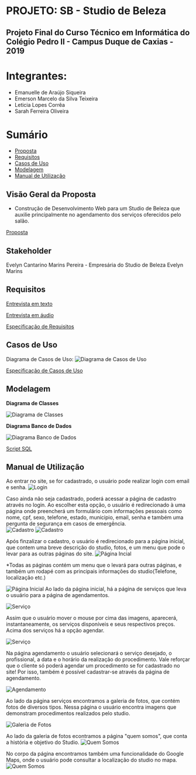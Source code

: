 # PROJETO: SB - Studio de Beleza
## Projeto Final do Curso Técnico em Informática do Colégio Pedro II - Campus Duque de Caxias - 2019

# Integrantes:
- Emanuelle de Araújo Siqueira
- Emerson Marcelo da Silva Teixeira
- Leticia Lopes Corrêa
- Sarah Ferreira Oliveira

# Sumário
- [Proposta](#Visão-Geral-da-Proposta)
- [Requisitos](#Requisitos)
- [Casos de Uso](#Casos-de-Uso)
- [Modelagem](#Modelagem)
- [Manual de Utilização](#Manual-de-Utilização)

## Visão Geral da Proposta
- Construção de Desenvolvimento Web para um Studio de Beleza que auxilie principalmente no agendamento dos serviços oferecidos pelo salão.

[Proposta](https://github.com/cp2-dc-info-projeto-final/sb-studio-de-beleza/blob/master/Documentacao/proposta.md)

## Stakeholder
 Evelyn Cantarino Marins Pereira - Empresária do Studio de Beleza Evelyn Marins

## Requisitos
[Entrevista em texto](https://github.com/cp2-dc-info-projeto-final/sb-studio-de-beleza/blob/master/Documentacao/entrevista.md)

[Entrevista em áudio](https://github.com/cp2-dc-info-projeto-final/sb-studio-de-beleza/blob/master/Documentacao/entrevista.mp3)

[Especificação de Requisitos](https://github.com/cp2-dc-info-projeto-final/sb-studio-de-beleza/blob/master/Documentacao/requisitos.md)

## Casos de Uso
Diagrama de Casos de Uso:
![Diagrama de Casos de Uso](Documentacao/diagrama_casosdeuso.png)

[Especificação de Casos de Uso](https://github.com/cp2-dc-info-projeto-final/sb-studio-de-beleza/blob/master/Documentacao/casos-de-uso.md)

## Modelagem
**Diagrama de Classes**

![Diagrama de Classes](Documentacao/diagrama_declasses.png)

**Diagrama Banco de Dados**

![Diagrama Banco de Dados](Documentacao/diagrama_BD.png)

[Script SQL](Projeto/schema.sql) 

## Manual de Utilização
 Ao entrar no site, se for cadastrado, o usuário pode realizar login com email e senha. 
 ![Login](Documentação/login.png)

 Caso ainda não seja cadastrado, poderá acessar a página de cadastro através no login. Ao escolher esta opção, o usuário é redirecionado à uma página onde preencherá um formulário com informações pessoais como nome, cpf, sexo, telefone, estado, municipio, email, senha e também uma pergunta de segurança em casos de emergência.  
   ![Cadastro](Documentação/cadastro1.png)
    ![Cadastro](Documentação/cadastro2.png)
   
   Após finzalizar o cadastro, o usuário é redirecionado para a página inicial, que contem uma breve descrição do studio, fotos, e um menu que pode o levar para as outras páginas do site.
    ![Página Incial](Documentação/pagini1.png)
    
   *Todas as páginas contém um menu que o levará para outras páginas, e também um rodapé com as principais informações do studio(Telefone, localização etc.) 
    
   ![Página Inicial](Documentação/pagini2.png)
 Ao lado da página inicial, há a página de serviços que leva o usuário para a página de agendamentos. 
    
   ![Serviço](Documentação/servico1.png)

   Assim que o usuário mover o mouse por cima das imagens, aparecerá, instantaneamente, os serviços disponíveis e seus respectivos preços. Acima dos serviços há a opção agendar.

   ![Serviço](Documentação/servico2.png)
   
   Na página agendamento o usuário selecionará o serviço desejado, o profissional, a data e o horário da realização do procedimento. Vale reforçar que o cliente só poderá agendar um procedimento se for cadastrado no site! Por isso, também é possível cadastrar-se através da página de agendamento.

   ![Agendamento](Documentacao/agend.png)

   Ao lado da página serviços encontramos a galeria de fotos, que contém fotos de diversos tipos. Nessa página o usuário encontra imagens que demonstram procedimentos realizados pelo studio.

   ![Galeria de Fotos](Documentacao/galeria.png) 

   Ao lado da galeria de fotos econtramos a página "quem somos", que conta a história e objetivo do Studio. 
          ![Quem Somos](Documentacao/quems1.png)
  
  No corpo da página encontramos também uma funcionalidade do Google Maps, onde o usuário pode consultar a localização do studio no mapa. 
      ![Quem Somos](Documentacao/quems2.png)
